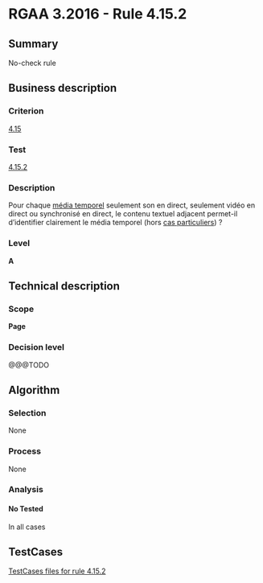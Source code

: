 # RGAA 3.2016 - Rule 4.15.2

## Summary
No-check rule


## Business description

### Criterion
[4.15](http://references.modernisation.gouv.fr/rgaa-accessibilite/2016/criteres.html#crit-4-15)

### Test
[4.15.2](http://references.modernisation.gouv.fr/rgaa-accessibilite/2016/criteres.html#test-4-15-2)

### Description
<div lang="fr">Pour chaque <a href="http://references.modernisation.gouv.fr/rgaa-accessibilite/2016/glossaire.html#mdia-temporel-type-son-vido-et-synchronis">m&#xE9;dia temporel</a> seulement son en direct, seulement vid&#xE9;o en direct ou synchronis&#xE9; en direct, le contenu textuel adjacent permet-il d&#x2019;identifier clairement le m&#xE9;dia temporel (hors <a href="http://references.modernisation.gouv.fr/rgaa-accessibilite/2016/cas-particuliers.html#cp-4-15" title="Cas particuliers pour le crit&#xE8;re 4.15">cas particuliers</a>)&nbsp;?</div>

### Level
**A**


## Technical description

### Scope
**Page**

### Decision level
@@@TODO


## Algorithm

### Selection
None

### Process
None

### Analysis

#### No Tested
In all cases


##  TestCases

[TestCases files for rule 4.15.2](https://github.com/Asqatasun/Asqatasun/tree/develop/rules/rules-rgaa3.2016/src/test/resources/testcases/rgaa32016/Rgaa32016Rule041502/)


